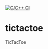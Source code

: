 [![C/C++ CI](https://github.com/Vanderbull/tictactoe/actions/workflows/c-cpp.yml/badge.svg)](https://github.com/Vanderbull/tictactoe/actions/workflows/c-cpp.yml)
# tictactoe
TicTacToe
